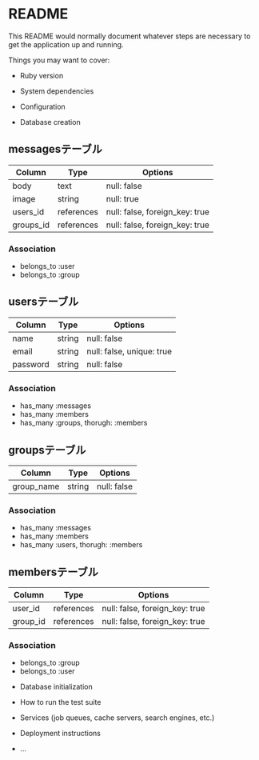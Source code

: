 # README

This README would normally document whatever steps are necessary to get the
application up and running.

Things you may want to cover:

* Ruby version

* System dependencies

* Configuration

* Database creation

## messagesテーブル

|Column|Type|Options|
|------|----|-------|
|body|text|null: false|
|image|string|null: true|
|users_id|references|null: false, foreign_key: true|
|groups_id|references|null: false, foreign_key: true|

### Association
- belongs_to :user
- belongs_to :group

## usersテーブル

|Column|Type|Options|
|------|----|-------|
|name|string|null: false|
|email|string|null: false, unique: true|
|password|string|null: false|

### Association
- has_many :messages
- has_many :members
- has_many :groups, thorugh: :members

## groupsテーブル

|Column|Type|Options|
|------|----|-------|
|group_name|string|null: false|

### Association
- has_many :messages
- has_many :members
- has_many :users, thorugh: :members

## membersテーブル

|Column|Type|Options|
|------|----|-------|
|user_id|references|null: false, foreign_key: true|
|group_id|references|null: false, foreign_key: true|

### Association
- belongs_to :group
- belongs_to :user

* Database initialization

* How to run the test suite

* Services (job queues, cache servers, search engines, etc.)

* Deployment instructions

* ...
